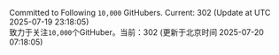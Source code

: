 Committed to Following `10,000` GitHubers. Current: <!-- FOLLOWING_COUNT -->302<!-- FOLLOWING_COUNT --> (Update at UTC <!-- LAST_UPDATED -->2025-07-19 23:18:05<!-- LAST_UPDATED -->)<br>
致力于关注`10,000`个GitHuber。当前：<!-- FOLLOWING_COUNT -->302<!-- FOLLOWING_COUNT --> (更新于北京时间 <!-- LAST_UPDATED_CST -->2025-07-20 07:18:05<!-- LAST_UPDATED_CST -->)
